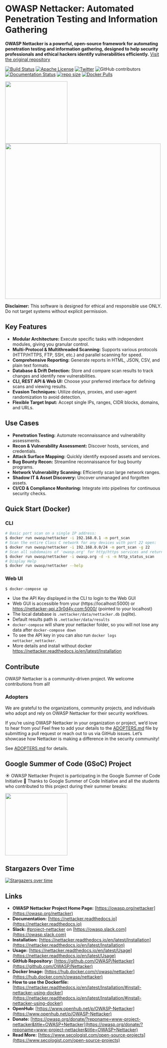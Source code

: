 # OWASP Nettacker: Automated Penetration Testing and Information Gathering

**OWASP Nettacker is a powerful, open-source framework for automating penetration testing and information gathering, designed to help security professionals and ethical hackers identify vulnerabilities efficiently.** [Visit the original repository](https://github.com/OWASP/Nettacker)

[![Build Status](https://github.com/OWASP/Nettacker/actions/workflows/ci_cd.yml/badge.svg?branch=master)](https://github.com/OWASP/Nettacker/actions/workflows/ci_cd.yml/badge.svg?branch=master)
[![Apache License](https://img.shields.io/badge/License-Apache%20v2-green.svg)](https://github.com/OWASP/Nettacker/blob/master/LICENSE)
[![Twitter](https://img.shields.io/badge/Twitter-@iotscan-blue.svg)](https://twitter.com/iotscan)
![GitHub contributors](https://img.shields.io/github/contributors/OWASP/Nettacker)
[![Documentation Status](https://readthedocs.org/projects/nettacker/badge/?version=latest)](https://nettacker.readthedocs.io/en/latest/?badge=latest)
[![repo size ](https://img.shields.io/github/repo-size/OWASP/Nettacker)](https://github.com/OWASP/Nettacker)
[![Docker Pulls](https://img.shields.io/docker/pulls/owasp/nettacker)](https://hub.docker.com/r/owasp/nettacker)

<img src="https://raw.githubusercontent.com/OWASP/Nettacker/master/nettacker/web/static/img/owasp-nettacker.png" width="200"><img src="https://raw.githubusercontent.com/OWASP/Nettacker/master/nettacker/web/static/img/owasp.png" width="500">

**Disclaimer:** This software is designed for ethical and responsible use ONLY.  Do not target systems without explicit permission.

## Key Features

*   **Modular Architecture:** Execute specific tasks with independent modules, giving you granular control.
*   **Multi-Protocol & Multithreaded Scanning:** Supports various protocols (HTTP/HTTPS, FTP, SSH, etc.) and parallel scanning for speed.
*   **Comprehensive Reporting:** Generate reports in HTML, JSON, CSV, and plain text formats.
*   **Database & Drift Detection:**  Store and compare scan results to track changes and identify new vulnerabilities.
*   **CLI, REST API & Web UI:** Choose your preferred interface for defining scans and viewing results.
*   **Evasion Techniques:** Utilize delays, proxies, and user-agent randomization to avoid detection.
*   **Flexible Target Input:** Accept single IPs, ranges, CIDR blocks, domains, and URLs.

## Use Cases

*   **Penetration Testing:** Automate reconnaissance and vulnerability assessments.
*   **Recon & Vulnerability Assessment:** Discover hosts, services, and credentials.
*   **Attack Surface Mapping:** Quickly identify exposed assets and services.
*   **Bug Bounty Recon:** Streamline reconnaissance for bug bounty programs.
*   **Network Vulnerability Scanning:** Efficiently scan large network ranges.
*   **Shadow IT & Asset Discovery:** Uncover unmanaged and forgotten assets.
*   **CI/CD & Compliance Monitoring:** Integrate into pipelines for continuous security checks.

## Quick Start (Docker)

### CLI

```bash
# Basic port scan on a single IP address:
$ docker run owasp/nettacker -i 192.168.0.1 -m port_scan
# Scan the entire Class C network for any devices with port 22 open:
$ docker run owasp/nettacker -i 192.168.0.0/24 -m port_scan -g 22
# Scan all subdomains of 'owasp.org' for http/https services and return HTTP status code
$ docker run owasp/nettacker -i owasp.org -d -s -m http_status_scan
# Display Help
$ docker run owasp/nettacker --help
```

### Web UI

```bash
$ docker-compose up
```
* Use the API Key displayed in the CLI to login to the Web GUI
* Web GUI is accessible from your (https://localhost:5000) or https://nettacker-api.z3r0d4y.com:5000/ (pointed to your localhost)
* The local database is `.nettacker/data/nettacker.db` (sqlite).
* Default results path is `.nettacker/data/results`
* `docker-compose` will share your nettacker folder, so you will not lose any data after `docker-compose down`
* To see the API key in you can also run `docker logs nettacker_nettacker`.
* More details and install without docker https://nettacker.readthedocs.io/en/latest/Installation

## Contribute

OWASP Nettacker is a community-driven project.  We welcome contributions from all!

### Adopters

We are grateful to the organizations, community projects, and individuals who adopt and rely on OWASP Nettacker for their security workflows.

If you’re using OWASP Nettacker in your organization or project, we’d love to hear from you! Feel free to add your details to the [ADOPTERS.md](ADOPTERS.md) file by submitting a pull request or reach out to us via GitHub issues. Let’s showcase how Nettacker is making a difference in the security community!

See [ADOPTERS.md](ADOPTERS.md) for details.

## Google Summer of Code (GSoC) Project

☀️ OWASP Nettacker Project is participating in the Google Summer of Code Initiative
🙏 Thanks to Google Summer of Code Initiative and all the students who contributed to this project during their summer breaks:

<a href="https://summerofcode.withgoogle.com"><img src="https://betanews.com/wp-content/uploads/2016/03/vertical-GSoC-logo.jpg" width="200"></img></a>

## Stargazers Over Time

[![Stargazers over time](https://starchart.cc/OWASP/Nettacker.svg)](https://starchart.cc/OWASP/Nettacker)

## Links

*   **OWASP Nettacker Project Home Page:** [https://owasp.org/nettacker](https://owasp.org/nettacker)
*   **Documentation:** [https://nettacker.readthedocs.io](https://nettacker.readthedocs.io)
*   **Slack:** [#project-nettacker](https://owasp.slack.com/archives/CQZGG24FQ) on [https://owasp.slack.com](https://owasp.slack.com)
*   **Installation:** [https://nettacker.readthedocs.io/en/latest/Installation](https://nettacker.readthedocs.io/en/latest/Installation)
*   **Usage:** [https://nettacker.readthedocs.io/en/latest/Usage](https://nettacker.readthedocs.io/en/latest/Usage)
*   **GitHub Repository:** [https://github.com/OWASP/Nettacker](https://github.com/OWASP/Nettacker)
*   **Docker Image:** [https://hub.docker.com/r/owasp/nettacker](https://hub.docker.com/r/owasp/nettacker)
*   **How to use the Dockerfile:** [https://nettacker.readthedocs.io/en/latest/Installation/#install-nettacker-using-docker](https://nettacker.readthedocs.io/en/latest/Installation/#install-nettacker-using-docker)
*   **OpenHub:** [https://www.openhub.net/p/OWASP-Nettacker](https://www.openhub.net/p/OWASP-Nettacker)
*   **Donate:** [https://owasp.org/donate/?reponame=www-project-nettacker&title=OWASP+Nettacker](https://owasp.org/donate/?reponame=www-project-nettacker&title=OWASP+Nettacker)
*   **Read More:** [https://www.secologist.com/open-source-projects](https://www.secologist.com/open-source-projects)